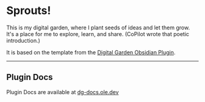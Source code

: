 # Sprouts!

This is my digital garden, where I plant seeds of ideas and let them grow. It's a place for me to explore, learn, and share. (CoPilot wrote that poetic introduction.)

It is based on the template from the [Digital Garden Obsidian Plugin](https://github.com/oleeskild/Obsidian-Digital-Garden).

---

## Plugin Docs
Plugin Docs are available at [dg-docs.ole.dev](https://dg-docs.ole.dev/)
